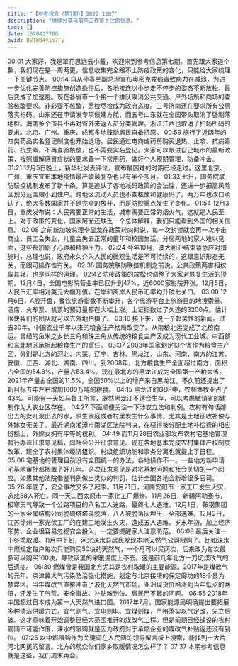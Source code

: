 ```yaml
---
title: "【参考信息（第7期）】2022 1207"
description: "继续分享马前卒工作室关注的信息。"
tags: []
date: 1670417700
bvid: BV1Wd4y1s7Fy
---
```

00:01
大家好，我是翠花思远云小戴，欢迎来到参考信息第七期。首先跟大家道个歉，我们现在是一周两更，信息收集完全跟不上防疫政策的变化，只能给大家梳理一下关键节点。
00:14
自从孙春兰副总理宣布奥密克戎病毒致病力在减弱，为进一步优化完善防控措施创造条件后，各地接连以小步走不停步的姿态不断放松，最后变成了加速跑。现在各省市一个接一个排队取消公共交通、户外场所和商场的查验核酸要求。非必要不核酸，愿检尽检成为政府态度。三号济南还在要求所有公厕落实扫码。山东还在申请发专项债建方舱，而五号山东就在全国带头取消了强制落地检。海南多个市县不再对省外来返人员分类管理。浙江江西也取消了扫场所码的要求。北京、广州、重庆、成都多地鼓励居民自备抗原。
00:59
施行了近两年的四类药品实名登记制度也开始退场。居民通过电商或药房购买退热、止咳、抗病毒药、抗生素，不再查验核酸，也不需要实名登记。大家可以跟进自己城市的最新政策，按照缓解感冒症状的要求备一下常用药，做好个人预期管理，防备冲击。
01:21
12月5日晚上，新华社发表评论，宣布最困难的时期已经走过。这里北京、广州、重庆宣布本地疫情最严峻最复杂也只有半个多月。
01:33
七日，国务院联防联控机制发布了新十条，算是追认了各地减码政策的合法性，还进一步把高风险区划分范围缩小到住户。跨地区流动人员也不查核酸和健康码了。两万年也改口承认了，绝大多数国家并不是完全的放开，而是防控重点发生了变化。
01:54
12月3日，重庆发布说：人民需要正常的生活，城市需要正常的烟火气，这就是人民至上。对于政策的变化，国家层面还缺乏一个总体解释，我们只能看到外国的相关信息。
02:08
之前新加坡总理李显龙在政策转向时说，每一次封锁就会再一次冲击商业，员工会失业，儿童会失去正常的童年和校园生活，分居两地的家人难以见面，这些都加剧了心理和精神压力。
02:24
今年10月，澳大利亚结束紧急应对措施时，总理也说，政府永久介入人民的微观生活是不可持续的，这跟意识形态无关，而跟可操作性有关。
02:35
国务院联防联控机制之前说，公共政策两害相权取其轻，也是同样的道理。
02:42
防疫政策的放松也调整了大家对恢复生活的预期。12月4日，全国电影院营业率已回升到47%，近6000家影院开张。12月5日，人民币汇率相对美元大幅升值，在岸和离岸人民币汇率均升破七关口。
03:00
12月6日，A股开盘，餐饮旅游指数不断攀升，各个旅游平台上旅游目的地搜索量、酒店、火车票、机票的预订量都在大幅上涨。上证指数过了久违的3200点。估计很快我们的团队就可以去外地拍摄了。
03:16
接下来，说一个趋势性的新闻。过去30年，中国农业千年以来的粮食生产格局改变了。从南粮北运变成了北粮南运。曾经的鱼米之乡长三角和珠三角从传统的粮食主产区成为现代工业城。中西部和东北地区承担起粮食生产的重任。
03:37
2003年国家划定13个省作为粮食主产区，分别是北方的河北、内蒙、辽宁、吉林、黑龙江、山东、河南，南方的江苏、安徽、江西、湖北、湖南、四川。到2008年，北方粮食生产全面超过南方，面积占全国的54.8%，产量占53.4%。现在最北方的黑龙江成为全国第一产粮大省。2021年产量占全国的11.5%，全国50%以上的增产来自黑龙江。不久前还提出了新目标五年左右增加1000万吨的粮食。
04:15
黑龙江的GDP中，农林渔牧业占了43%。可能有一天如马督工所言，既然黑龙江不适合生存，可以考虑撤销省的建制作为大农业区存在。
04:27
下面顺便关注一下涉农立法和判例。农村有句话嫁出去的女儿泼出去的水，原生家庭或者村里发生什么事情，尤其是土地征收补偿与外嫁女无关了。最近湖南湘潭市雨湖区法院判决，在获得被分配土地补偿费的相应份额上，外嫁女拥有平等的权利。
04:49
而11月28日农业部发布农村宅基地管理暂行办法征求意见稿，向社会公开征求意见。现在各地基本完成农村集体产权制度改革，建全了农村集体经济组织。村级组织功能和事务分离也就提上了日程。
05:06
宅基地的管理目前没有全国统一的办法，各地操作不一。一些地方新申请宅基地审批都搁置了好几年。这次征求意见是对宅基地问题和社会关切的一个回应。如果其他法院借鉴判例做出类似的判罚，估计全国各地会新增很多官司。
05:26
年底了，安全事故又多了起来。11月21日，河南安阳市一家工厂发生火灾，造成38人死亡。同一天山西太原市一家化工厂爆炸。11月26日，新疆阿勒泰市，极寒天气导致一个公路项目的八名工人迷路，最终七人遇难。12月1日，鞍钢集团的一家金属结构公司脱硫塔塔斗脱落，八人被脱落灰埋压，全部遇难。12月2日，江苏徐州一家光伏工厂的在建工地发生火灾，造成五人遇难。岁末年初，加上经济形势，企业很容易忽视安全投入，一定要提醒家人注意防范。
06:08
最后关注一下冬季取暖。11月中下旬，河北涞水县居民发现本地天然气公司限购了。比如涞水中燃规定每户每次只能购买50块的天然气，一个月可以买两次，后来改为每次最多可以购买100块，导致家里的采暖温度上不去。这是前几年北方一刀切煤改气的后遗症。
06:30
燃煤曾是我国北方尤其是农村取暖的主要能源。2017年是煤改气的元年。京津冀大气污染防治强化措施，划定与北京接壤的保定廊坊的18个县为禁煤区。当年煤改气直接冲击了液化天然气市场。亚洲现货价格涨到当年低点的两倍，还发生了气荒、安全事故、补贴难到位、居民用不起的问题。
06:55
2018年中国超过日本成为第一大天然气进口国。2017年7月，国家能源局明确提出要拓展多种清洁供暖方式，宜气则气、宜电则电、宜煤则煤，严格落实以气定改，先立后破。这才意味着开始调整已经大范围推开的煤改气工程。但是前期已经铺设的农村管网不可能作废，涞水的限购就是因为政府对于承燃企业的煤改气补贴返还没有到位。
07:26
以中燃限购作为关键词在人民网的领导留言板上搜索，能找到一大片河北网民的留言。北方的观众你们家乡取暖情况怎么样了？
07:37
本期参考信息就是这些，我们周末再会。

